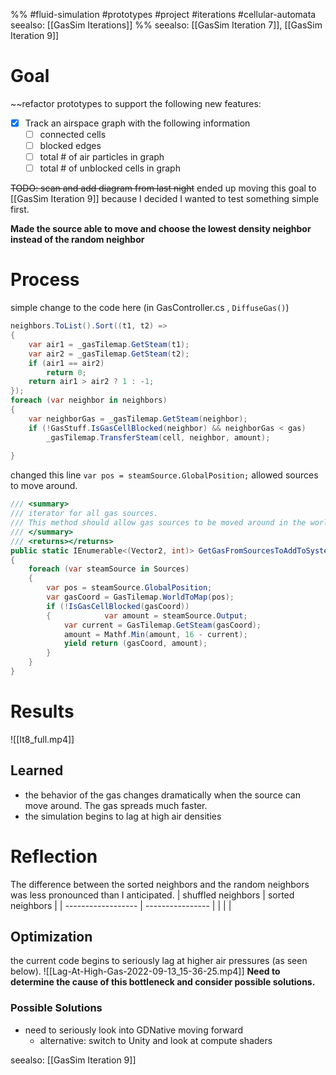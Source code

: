 %%
#fluid-simulation #prototypes #project #iterations #cellular-automata 
seealso: [[GasSim Iterations]]
%%
seealso: [[GasSim Iteration 7]], [[GasSim Iteration 9]]

# Goal
~~refactor prototypes to support the following new features:
- [x] Track an airspace graph with the following information
	- [ ] connected cells 
	- [ ] blocked edges
	- [ ] total # of air particles in graph
	- [ ] total # of unblocked cells in graph

~~TODO: scan and add diagram from last night~~
ended up moving this goal to [[GasSim Iteration 9]] because I decided I wanted to test something simple first.  

**Made the source able to move and choose the lowest density neighbor instead of the random neighbor**

# Process
simple change to the code here (in GasController.cs , `DiffuseGas()`)
```cs
neighbors.ToList().Sort((t1, t2) =>
{
	var air1 = _gasTilemap.GetSteam(t1);
	var air2 = _gasTilemap.GetSteam(t2);
	if (air1 == air2)
		return 0;
	return air1 > air2 ? 1 : -1;
});
foreach (var neighbor in neighbors)
{
	var neighborGas = _gasTilemap.GetSteam(neighbor);
	if (!GasStuff.IsGasCellBlocked(neighbor) && neighborGas < gas)
		_gasTilemap.TransferSteam(cell, neighbor, amount);
	
}
```

changed this line `var pos = steamSource.GlobalPosition;` allowed sources to move around.  
```cs
/// <summary>  
/// iterator for all gas sources.  
/// This method should allow gas sources to be moved around in the world dynamically.  
/// </summary>  
/// <returns></returns>  
public static IEnumerable<(Vector2, int)> GetGasFromSourcesToAddToSystem()  
{  
    foreach (var steamSource in Sources)  
    {        
	    var pos = steamSource.GlobalPosition;  
        var gasCoord = GasTilemap.WorldToMap(pos);  
        if (!IsGasCellBlocked(gasCoord))  
        {            var amount = steamSource.Output;  
            var current = GasTilemap.GetSteam(gasCoord);  
            amount = Mathf.Min(amount, 16 - current);  
            yield return (gasCoord, amount);  
        }    
	}
}
```
# Results
![[It8_full.mp4]]

## Learned
- the behavior of the gas changes dramatically when the source can move around.  The gas spreads much faster.
- the simulation begins to lag at high air densities


# Reflection

The difference between the sorted neighbors and the random neighbors was less pronounced than I anticipated.
| shuffled neighbors | sorted neighbors |
| ------------------ | ---------------- |
|                    |                  |

## Optimization
the current code begins to seriously lag at higher air pressures (as seen below). 
![[Lag-At-High-Gas-2022-09-13_15-36-25.mp4]]
 **Need to determine the cause of this bottleneck and consider possible solutions.**
 
### Possible Solutions
- need to seriously look into GDNative moving forward
	- alternative: switch to Unity and look at compute shaders



seealso: [[GasSim Iteration 9]]
